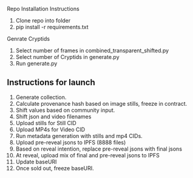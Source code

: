 Repo Installation Instructions
1. Clone repo into folder
2. pip install -r requirements.txt

Genrate Cryptids
1. Select number of frames in combined_transparent_shifted.py 
2. Select number of Cryptids in generate.py
3. Run generate.py

## Instructions for launch
1. Generate collection.
2. Calculate provenance hash based on image stills, freeze in contract.
3. Shift values based on community input.
4. Shift json and video filenames
5. Upload stills for Still CID
5. Upload MP4s for Video CID
6. Run metadata generation with stills and mp4 CIDs.
7. Upload pre-reveal jsons to IPFS (8888 files)
8. Based on reveal intention, replace pre-reveal jsons with final jsons
9. At reveal, upload mix of final and pre-reveal jsons to IPFS
10. Update baseURI
11. Once sold out, freeze baseURI.
